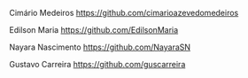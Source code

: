 Cimário Medeiros
https://github.com/cimarioazevedomedeiros

Edilson Maria
https://github.com/EdilsonMaria

Nayara Nascimento
https://github.com/NayaraSN

Gustavo Carreira
https://github.com/guscarreira

